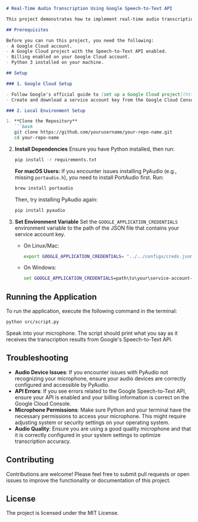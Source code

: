 
```markdown
# Real-Time Audio Transcription Using Google Speech-to-Text API

This project demonstrates how to implement real-time audio transcription using the Google Speech-to-Text API. The application captures audio from the microphone, streams it to the Google Speech API, and prints the transcription live.

## Prerequisites

Before you can run this project, you need the following:
- A Google Cloud account.
- A Google Cloud project with the Speech-to-Text API enabled.
- Billing enabled on your Google Cloud account.
- Python 3 installed on your machine.

## Setup

### 1. Google Cloud Setup

- Follow Google's official guide to [set up a Google Cloud project](https://cloud.google.com/resource-manager/docs/creating-managing-projects) and enable the Speech-to-Text API.
- Create and download a service account key from the Google Cloud Console. This key will authenticate your API requests.

### 2. Local Environment Setup

1. **Clone the Repository**
   ```bash
   git clone https://github.com/yourusername/your-repo-name.git
   cd your-repo-name
   ```

2. **Install Dependencies**
   Ensure you have Python installed, then run:
   ```bash
   pip install -r requirements.txt
   ```

   **For macOS Users:**
   If you encounter issues installing PyAudio (e.g., missing `portaudio.h`), you need to install PortAudio first. Run:
   ```bash
   brew install portaudio
   ```
   Then, try installing PyAudio again:
   ```bash
   pip install pyaudio
   ```

3. **Set Environment Variable**
   Set the `GOOGLE_APPLICATION_CREDENTIALS` environment variable to the path of the JSON file that contains your service account key.
   - On Linux/Mac:
     ```bash
     export GOOGLE_APPLICATION_CREDENTIALS= "../../configs/creds.json"
     ```
   - On Windows:
     ```cmd
     set GOOGLE_APPLICATION_CREDENTIALS=path\to\your\service-account-file.json
     ```

## Running the Application

To run the application, execute the following command in the terminal:

```bash
python src/script.py
```

Speak into your microphone. The script should print what you say as it receives the transcription results from Google's Speech-to-Text API.

## Troubleshooting

- **Audio Device Issues**: If you encounter issues with PyAudio not recognizing your microphone, ensure your audio devices are correctly configured and accessible by PyAudio.
- **API Errors**: If you see errors related to the Google Speech-to-Text API, ensure your API is enabled and your billing information is correct on the Google Cloud Console.
- **Microphone Permissions**: Make sure Python and your terminal have the necessary permissions to access your microphone. This might require adjusting system or security settings on your operating system.
- **Audio Quality**: Ensure you are using a good quality microphone and that it is correctly configured in your system settings to optimize transcription accuracy.

## Contributing

Contributions are welcome! Please feel free to submit pull requests or open issues to improve the functionality or documentation of this project.

## License

The project is licensed under the MIT License.
```

